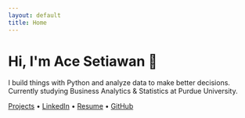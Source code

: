 ```yaml
---
layout: default
title: Home
---
```


# Hi, I'm Ace Setiawan 👋

I build things with Python and analyze data to make better decisions.  
Currently studying Business Analytics & Statistics at Purdue University.

[Projects](/projects) • [LinkedIn](https://linkedin.com/in/akmalset) • [Resume](/assets/Setiawan,%20Ace%20Resume.pdf) • [GitHub](https://github.com/acepocalypse) 

